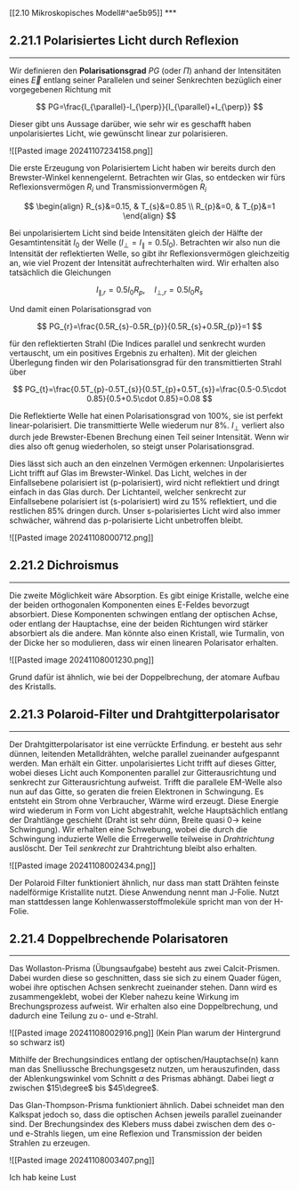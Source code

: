 [[2.10 Mikroskopisches Modell#^ae5b95]] ***

## 2.21.1 Polarisiertes Licht durch Reflexion
***

Wir definieren den **Polarisationsgrad** $PG$ (oder $\Pi$) anhand der Intensitäten eines $\vec{E}$ entlang seiner Parallelen und seiner Senkrechten bezüglich einer vorgegebenen Richtung mit

$$
PG=\frac{I_{\parallel}-I_{\perp}}{I_{\parallel}+I_{\perp}}
$$

Dieser gibt uns Aussage darüber, wie sehr wir es geschafft haben unpolarisiertes Licht, wie gewünscht linear zur polarisieren.

![[Pasted image 20241107234158.png]]

Die erste Erzeugung von Polarisiertem Licht haben wir bereits durch den Brewster-Winkel kennengelernt. Betrachten wir Glas, so entdecken wir fürs Reflexionsvermögen $R_{i}$ und Transmissionvermögen $R_{i}$

$$
\begin{align}
R_{s}&=0.15, & T_{s}&=0.85 \\
R_{p}&=0, & T_{p}&=1
\end{align}
$$

Bei unpolarisiertem Licht sind beide Intensitäten gleich der Hälfte der Gesamtintensität $I_{0}$ der Welle ($I_{\perp}=I_{\parallel}=0.5I_{0}$). Betrachten wir also nun die Intensität der reflektierten Welle, so gibt ihr Reflexionsvermögen gleichzeitig an, wie viel Prozent der Intensität aufrechterhalten wird. Wir erhalten also tatsächlich die Gleichungen

$$
I_{\parallel,r}=0.5I_{0}R_{p},\quad I_{\perp,r}=0.5I_{0}R_{s}
$$

Und damit einen Polarisationsgrad von

$$
PG_{r}=\frac{0.5R_{s}-0.5R_{p}}{0.5R_{s}+0.5R_{p}}=1
$$

für den reflektierten Strahl (Die Indices parallel und senkrecht wurden vertauscht, um ein positives Ergebnis zu erhalten). Mit der gleichen Überlegung finden wir den Polarisationsgrad für den transmittierten Strahl über

$$
PG_{t}=\frac{0.5T_{p}-0.5T_{s}}{0.5T_{p}+0.5T_{s}}=\frac{0.5-0.5\cdot 0.85}{0.5+0.5\cdot 0.85}=0.08
$$

Die Reflektierte Welle hat einen Polarisationsgrad von $100\%$, sie ist perfekt linear-polarisiert. Die transmittierte Welle wiederum nur $8\%$. $I_{\perp}$ verliert also durch jede Brewster-Ebenen Brechung einen Teil seiner Intensität. Wenn wir dies also oft genug wiederholen, so steigt unser Polarisationsgrad.

Dies lässt sich auch an den einzelnen Vermögen erkennen: Unpolarisiertes Licht trifft auf Glas im Brewster-Winkel. Das Licht, welches in der Einfallsebene polarisiert ist (p-polarisiert), wird nicht reflektiert und dringt einfach in das Glas durch. Der Lichtanteil, welcher senkrecht zur Einfallsebene polarisiert ist (s-polarisiert) wird zu $15\%$ reflektiert, und die restlichen $85\%$ dringen durch. Unser s-polarisiertes Licht wird also immer schwächer, während das p-polarisierte Licht unbetroffen bleibt.

![[Pasted image 20241108000712.png]]


## 2.21.2 Dichroismus
***

Die zweite Möglichkeit wäre Absorption. Es gibt einige Kristalle, welche eine der beiden orthogonalen Komponenten eines E-Feldes bevorzugt absorbiert. Diese Komponenten schwingen entlang der optischen Achse, oder entlang der Hauptachse, eine der beiden Richtungen wird stärker absorbiert als die andere. Man könnte also einen Kristall, wie Turmalin, von der Dicke her so modulieren, dass wir einen linearen Polarisator erhalten.

![[Pasted image 20241108001230.png]]

Grund dafür ist ähnlich, wie bei der Doppelbrechung, der atomare Aufbau des Kristalls.


## 2.21.3 Polaroid-Filter und Drahtgitterpolarisator
***

Der Drahtgitterpolarisator ist eine verrückte Erfindung. er besteht aus sehr dünnen, leitenden Metalldrähten, welche parallel zueinander aufgespannt werden. Man erhält ein Gitter. unpolarisiertes Licht trifft auf dieses Gitter, wobei dieses Licht auch Komponenten parallel zur Gitterausrichtung und senkrecht zur Gitterausrichtung aufweist. Trifft die parallele EM-Welle also nun auf das Gitte, so geraten die freien Elektronen in Schwingung. Es entsteht ein Strom ohne Verbraucher, Wärme wird erzeugt. Diese Energie wird wiederum in Form von Licht abgestrahlt, welche Hauptsächlich entlang der Drahtlänge geschieht (Draht ist sehr dünn, Breite quasi $0 \to$ keine Schwingung). Wir erhalten eine Schwebung, wobei die durch die Schwingung induzierte Welle die Erregerwelle teilweise in *Drahtrichtung* auslöscht. Der Teil *senkrecht* zur Drahtrichtung bleibt also erhalten.

![[Pasted image 20241108002434.png]]

Der Polaroid Filter funktioniert ähnlich, nur dass man statt Drähten feinste nadelförmige Kristallite nutzt. Diese Anwendung nennt man J-Folie. Nutzt man stattdessen lange Kohlenwasserstoffmoleküle spricht man von der H-Folie.


## 2.21.4 Doppelbrechende Polarisatoren
***

Das Wollaston-Prisma (Übungsaufgabe) besteht aus zwei Calcit-Prismen. Dabei wurden diese so geschnitten, dass sie sich zu einem Quader fügen, wobei ihre optischen Achsen senkrecht zueinander stehen. Dann wird es zusammengeklebt, wobei der Kleber nahezu keine Wirkung im Brechungsprozess aufweist. Wir erhalten also eine Doppelbrechung, und dadurch eine Teilung zu o- und e-Strahl.

![[Pasted image 20241108002916.png]]
(Kein Plan warum der Hintergrund so schwarz ist)

Mithilfe der Brechungsindices entlang der optischen/Hauptachse(n) kann man das Snelliussche Brechungsgesetz nutzen, um herauszufinden, dass der Ablenkungswinkel vom Schnitt $\alpha$ des Prismas abhängt. Dabei liegt $\alpha$ zwischen $15\degree$ bis $45\degree$.

Das Glan-Thompson-Prisma funktioniert ähnlich. Dabei schneidet man den Kalkspat jedoch so, dass die optischen Achsen jeweils parallel zueinander sind. Der Brechungsindex des Klebers muss dabei zwischen dem des o- und e-Strahls liegen, um eine Reflexion und Transmission der beiden Strahlen zu erzeugen.

![[Pasted image 20241108003407.png]]


Ich hab keine Lust